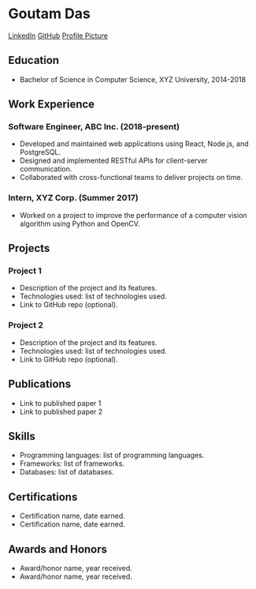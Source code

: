 # Goutam Das
[LinkedIn](https://www.linkedin.com/in/goutam-das-1234/)
[GitHub](https://github.com/goutam-das)
[Profile Picture](https://url-to-profile-picture.com)

## Education
- Bachelor of Science in Computer Science, XYZ University, 2014-2018

## Work Experience
### Software Engineer, ABC Inc. (2018-present)
- Developed and maintained web applications using React, Node.js, and PostgreSQL.
- Designed and implemented RESTful APIs for client-server communication.
- Collaborated with cross-functional teams to deliver projects on time.

### Intern, XYZ Corp. (Summer 2017)
- Worked on a project to improve the performance of a computer vision algorithm using Python and OpenCV.

## Projects
### Project 1
- Description of the project and its features.
- Technologies used: list of technologies used.
- Link to GitHub repo (optional).

### Project 2
- Description of the project and its features.
- Technologies used: list of technologies used.
- Link to GitHub repo (optional).

## Publications
- Link to published paper 1
- Link to published paper 2

## Skills
- Programming languages: list of programming languages.
- Frameworks: list of frameworks.
- Databases: list of databases.

## Certifications
- Certification name, date earned.
- Certification name, date earned.

## Awards and Honors
- Award/honor name, year received.
- Award/honor name, year received.
